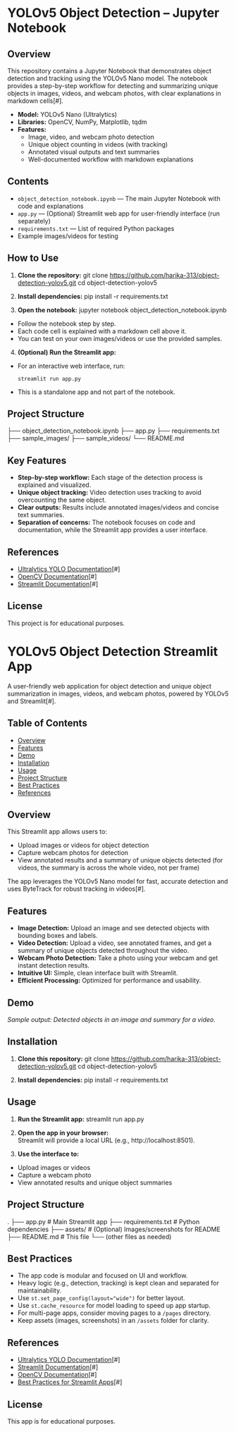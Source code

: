 # YOLOv5 Object Detection – Jupyter Notebook

## Overview

This repository contains a Jupyter Notebook that demonstrates object detection and tracking using the YOLOv5 Nano model. The notebook provides a step-by-step workflow for detecting and summarizing unique objects in images, videos, and webcam photos, with clear explanations in markdown cells[#].

- **Model:** YOLOv5 Nano (Ultralytics)
- **Libraries:** OpenCV, NumPy, Matplotlib, tqdm
- **Features:**
  - Image, video, and webcam photo detection
  - Unique object counting in videos (with tracking)
  - Annotated visual outputs and text summaries
  - Well-documented workflow with markdown explanations

## Contents

- `object_detection_notebook.ipynb` — The main Jupyter Notebook with code and explanations
- `app.py` — (Optional) Streamlit web app for user-friendly interface (run separately)
- `requirements.txt` — List of required Python packages
- Example images/videos for testing

## How to Use

1. **Clone the repository:**
git clone https://github.com/harika-313/object-detection-yolov5.git
cd object-detection-yolov5

2. **Install dependencies:**
pip install -r requirements.txt

3. **Open the notebook:**
jupyter notebook object_detection_notebook.ipynb

- Follow the notebook step by step.
- Each code cell is explained with a markdown cell above it.
- You can test on your own images/videos or use the provided samples.

4. **(Optional) Run the Streamlit app:**
- For an interactive web interface, run:
  ```
  streamlit run app.py
  ```
- This is a standalone app and not part of the notebook.

## Project Structure

├── object_detection_notebook.ipynb
├── app.py
├── requirements.txt
├── sample_images/
├── sample_videos/
└── README.md

## Key Features

- **Step-by-step workflow:** Each stage of the detection process is explained and visualized.
- **Unique object tracking:** Video detection uses tracking to avoid overcounting the same object.
- **Clear outputs:** Results include annotated images/videos and concise text summaries.
- **Separation of concerns:** The notebook focuses on code and documentation, while the Streamlit app provides a user interface.

## References

- [Ultralytics YOLO Documentation](https://docs.ultralytics.com/)[#]
- [OpenCV Documentation](https://docs.opencv.org/)[#]
- [Streamlit Documentation](https://docs.streamlit.io/)[#]

## License

This project is for educational purposes.

# YOLOv5 Object Detection Streamlit App

A user-friendly web application for object detection and unique object summarization in images, videos, and webcam photos, powered by YOLOv5 and Streamlit[#].

## Table of Contents

- [Overview](#overview)
- [Features](#features)
- [Demo](#demo)
- [Installation](#installation)
- [Usage](#usage)
- [Project Structure](#project-structure)
- [Best Practices](#best-practices)
- [References](#references)

## Overview

This Streamlit app allows users to:
- Upload images or videos for object detection
- Capture webcam photos for detection
- View annotated results and a summary of unique objects detected (for videos, the summary is across the whole video, not per frame)

The app leverages the YOLOv5 Nano model for fast, accurate detection and uses ByteTrack for robust tracking in videos[#].

## Features

- **Image Detection:** Upload an image and see detected objects with bounding boxes and labels.
- **Video Detection:** Upload a video, see annotated frames, and get a summary of unique objects detected throughout the video.
- **Webcam Photo Detection:** Take a photo using your webcam and get instant detection results.
- **Intuitive UI:** Simple, clean interface built with Streamlit.
- **Efficient Processing:** Optimized for performance and usability.

## Demo

*Sample output: Detected objects in an image and summary for a video.*

## Installation

1. **Clone this repository:**
git clone https://github.com/harika-313/object-detection-yolov5.git
cd object-detection-yolov5

2. **Install dependencies:**
pip install -r requirements.txt

## Usage

1. **Run the Streamlit app:**
streamlit run app.py

2. **Open the app in your browser:**  
Streamlit will provide a local URL (e.g., http://localhost:8501).

3. **Use the interface to:**
- Upload images or videos
- Capture a webcam photo
- View annotated results and unique object summaries

## Project Structure

.
├── app.py # Main Streamlit app
├── requirements.txt # Python dependencies
├── assets/ # (Optional) Images/screenshots for README
├── README.md # This file
└── (other files as needed)

## Best Practices

- The app code is modular and focused on UI and workflow.
- Heavy logic (e.g., detection, tracking) is kept clean and separated for maintainability.
- Use `st.set_page_config(layout="wide")` for better layout.
- Use `st.cache_resource` for model loading to speed up app startup.
- For multi-page apps, consider moving pages to a `/pages` directory.
- Keep assets (images, screenshots) in an `/assets` folder for clarity.

## References

- [Ultralytics YOLO Documentation](https://docs.ultralytics.com/)[#]
- [Streamlit Documentation](https://docs.streamlit.io/)[#]
- [OpenCV Documentation](https://docs.opencv.org/)[#]
- [Best Practices for Streamlit Apps](https://blog.streamlit.io/best-practices-for-building-genai-apps-with-streamlit/)[#]

## License

This app is for educational purposes.
